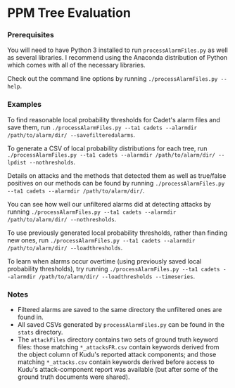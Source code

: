 # PPM Tree Evaluation

### Prerequisites

You will need to have Python 3 installed to run `processAlarmFiles.py` as well as several libraries. I recommend using the Anaconda distribution of Python which comes with all of the necessary libraries.

Check out the command line options by running `./processAlarmFiles.py --help`.

### Examples

To find reasonable local probability thresholds for Cadet's alarm files and save them, run 
`./processAlarmFiles.py --ta1 cadets --alarmdir /path/to/alarm/dir/ --savefilteredalarms`.

To generate a CSV of local probability distributions for each tree, run
`./processAlarmFiles.py --ta1 cadets --alarmdir /path/to/alarm/dir/ --lpdist --nothresholds`.

Details on attacks and the methods that detected them as well as true/false positives on our methods can be found by running
`./processAlarmFiles.py --ta1 cadets --alarmdir /path/to/alarm/dir/`.

You can see how well our unfiltered alarms did at detecting attacks by running
`./processAlarmFiles.py --ta1 cadets --alarmdir /path/to/alarm/dir/ --nothresholds`.

To use previously generated local probability thresholds, rather than finding new ones, run 
`./processAlarmFiles.py --ta1 cadets --alarmdir /path/to/alarm/dir/ --loadthresholds`.

To learn when alarms occur overtime (using previously saved local probability thresholds), try running 
`./processAlarmFiles.py --ta1 cadets --alarmdir /path/to/alarm/dir/ --loadthresholds --timeseries`.

### Notes

- Filtered alarms are saved to the same directory the unfiltered ones are found in. 
- All saved CSVs generated by `processAlarmFiles.py` can be found in the `stats` directory.
- The `attackFiles` directory contains two sets of ground truth keyword files: those matching `*_attacksFR.csv` contain keywords derived from the object column of Kudu's reported attack components; and those matching `*_attacks.csv` contain keywords derived before access to Kudu's attack-component report was available (but after some of the ground truth documents were shared).
